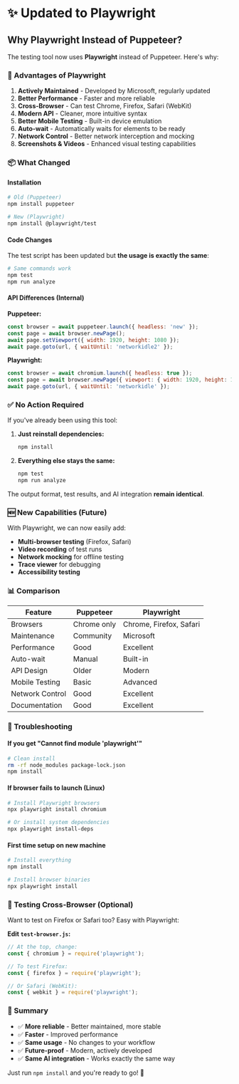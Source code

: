 # ✨ Updated to Playwright

## Why Playwright Instead of Puppeteer?

The testing tool now uses **Playwright** instead of Puppeteer. Here's why:

### 🚀 Advantages of Playwright

1. **Actively Maintained** - Developed by Microsoft, regularly updated
2. **Better Performance** - Faster and more reliable
3. **Cross-Browser** - Can test Chrome, Firefox, Safari (WebKit)
4. **Modern API** - Cleaner, more intuitive syntax
5. **Better Mobile Testing** - Built-in device emulation
6. **Auto-wait** - Automatically waits for elements to be ready
7. **Network Control** - Better network interception and mocking
8. **Screenshots & Videos** - Enhanced visual testing capabilities

### 📦 What Changed

#### Installation
```bash
# Old (Puppeteer)
npm install puppeteer

# New (Playwright)
npm install @playwright/test
```

#### Code Changes
The test script has been updated but **the usage is exactly the same**:

```bash
# Same commands work
npm test
npm run analyze
```

#### API Differences (Internal)

**Puppeteer:**
```javascript
const browser = await puppeteer.launch({ headless: 'new' });
const page = await browser.newPage();
await page.setViewport({ width: 1920, height: 1080 });
await page.goto(url, { waitUntil: 'networkidle2' });
```

**Playwright:**
```javascript
const browser = await chromium.launch({ headless: true });
const page = await browser.newPage({ viewport: { width: 1920, height: 1080 } });
await page.goto(url, { waitUntil: 'networkidle' });
```

### ✅ No Action Required

If you've already been using this tool:

1. **Just reinstall dependencies:**
   ```bash
   npm install
   ```

2. **Everything else stays the same:**
   ```bash
   npm test
   npm run analyze
   ```

The output format, test results, and AI integration **remain identical**.

### 🆕 New Capabilities (Future)

With Playwright, we can now easily add:

- **Multi-browser testing** (Firefox, Safari)
- **Video recording** of test runs
- **Network mocking** for offline testing
- **Trace viewer** for debugging
- **Accessibility testing**

### 📊 Comparison

| Feature | Puppeteer | Playwright |
|---------|-----------|------------|
| Browsers | Chrome only | Chrome, Firefox, Safari |
| Maintenance | Community | Microsoft |
| Performance | Good | Excellent |
| Auto-wait | Manual | Built-in |
| API Design | Older | Modern |
| Mobile Testing | Basic | Advanced |
| Network Control | Good | Excellent |
| Documentation | Good | Excellent |

### 🔧 Troubleshooting

#### If you get "Cannot find module 'playwright'"

```bash
# Clean install
rm -rf node_modules package-lock.json
npm install
```

#### If browser fails to launch (Linux)

```bash
# Install Playwright browsers
npx playwright install chromium

# Or install system dependencies
npx playwright install-deps
```

#### First time setup on new machine

```bash
# Install everything
npm install

# Install browser binaries
npx playwright install
```

### 🎯 Testing Cross-Browser (Optional)

Want to test on Firefox or Safari too? Easy with Playwright:

**Edit `test-browser.js`:**
```javascript
// At the top, change:
const { chromium } = require('playwright');

// To test Firefox:
const { firefox } = require('playwright');

// Or Safari (WebKit):
const { webkit } = require('playwright');
```

### 📝 Summary

- ✅ **More reliable** - Better maintained, more stable
- ✅ **Faster** - Improved performance
- ✅ **Same usage** - No changes to your workflow
- ✅ **Future-proof** - Modern, actively developed
- ✅ **Same AI integration** - Works exactly the same way

Just run `npm install` and you're ready to go! 🚀

